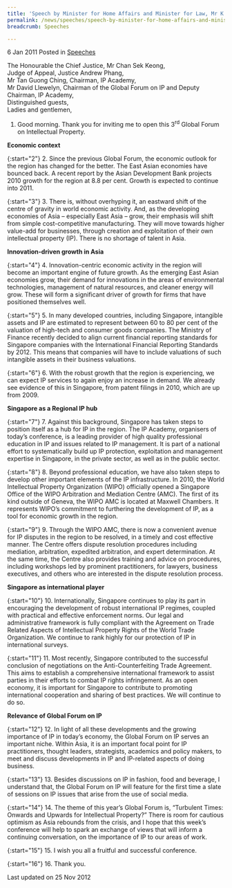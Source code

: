 ```yaml
---
title: 'Speech by Minister for Home Affairs and Minister for Law, Mr K Shanmugam, at the 3rd Global Forum for Intellectual Property at Raffles City Convention Centre'
permalink: /news/speeches/speech-by-minister-for-home-affairs-and-minister-for-law-mr-k-shanmugam-at-the-3rd-global-forum/
breadcrumb: Speeches

---
```




6 Jan 2011 Posted in [Speeches](/news/speeches)


The Honourable the Chief Justice, Mr Chan Sek Keong,  
Judge of Appeal, Justice Andrew Phang,  
Mr Tan Guong Ching, Chairman, IP Academy,  
Mr David Llewelyn, Chairman of the Global Forum on IP and Deputy Chairman, IP Academy,  
Distinguished guests,  
Ladies and gentlemen,  

1. Good morning. Thank you for inviting me to open this 3<sup>rd</sup> Global Forum on Intellectual Property. 

**Economic context**


{:start="2"}
2. Since the previous Global Forum, the economic outlook for the region has changed for the better. The East Asian economies have bounced back. A recent report by the Asian Development Bank projects 2010 growth for the region at 8.8 per cent. Growth is expected to continue into 2011. 

{:start="3"}
3. There is, without overhyping it, an eastward shift of the centre of gravity in world economic activity. And, as the developing economies of Asia – especially East Asia – grow, their emphasis will shift from simple cost-competitive manufacturing. They will move towards higher value-add for businesses, through creation and exploitation of their own intellectual property (IP). There is no shortage of talent in Asia. 


**Innovation-driven growth in Asia**

{:start="4"}
4. Innovation-centric economic activity in the region will become an important engine of future growth. As the emerging East Asian economies grow, their demand for innovations in the areas of environmental technologies, management of natural resources, and cleaner energy will grow. These will form a significant driver of growth for firms that have positioned themselves well.

{:start="5"}
5. In many developed countries, including Singapore, intangible assets and IP are estimated to represent between 60 to 80 per cent of the valuation of high-tech and consumer goods companies.  The Ministry of Finance recently decided to align current financial reporting standards for Singapore companies with the International Financial Reporting Standards by 2012. This means that companies will have to include valuations of such intangible assets in their business valuations. 

{:start="6"}
6. With the robust growth that the region is experiencing, we can expect IP services to again enjoy an increase in demand. We already see evidence of this in Singapore, from patent filings in 2010, which are up from 2009. 

**Singapore as a Regional IP hub**

{:start="7"}
7. Against this background, Singapore has taken steps to position itself as a hub for IP in the region. The IP Academy, organisers of today’s conference, is a leading provider of high quality professional education in IP and issues related to IP management. It is part of a national effort to systematically build up IP protection, exploitation and management expertise in Singapore, in the private sector, as well as in the public sector.

{:start="8"}
8. Beyond professional education, we have also taken steps to develop other important elements of the IP infrastructure. In 2010, the World Intellectual Property Organization (WIPO) officially opened a Singapore Office of the WIPO Arbitration and Mediation Centre (AMC). The first of its kind outside of Geneva, the WIPO AMC is located at Maxwell Chambers.  It represents WIPO’s commitment to furthering the development of IP, as a tool for economic growth in the region.

{:start="9"}
9. Through the WIPO AMC, there is now a convenient avenue for IP disputes in the region to be resolved, in a timely and cost effective manner. The Centre offers dispute resolution procedures including mediation, arbitration, expedited arbitration, and expert determination. At the same time, the Centre also provides training and advice on procedures, including workshops led by prominent practitioners, for lawyers, business executives, and others who are interested in the dispute resolution process.

**Singapore as international player**

{:start="10"}
10. Internationally, Singapore continues to play its part in encouraging the development of robust international IP regimes, coupled with practical and effective enforcement norms. Our legal and administrative framework is fully compliant with the Agreement on Trade Related Aspects of Intellectual Property Rights of the World Trade Organization. We continue to rank highly for our protection of IP in international surveys.

{:start="11"}
11. Most recently, Singapore contributed to the successful conclusion of negotiations on the Anti-Counterfeiting Trade Agreement. This aims to establish a comprehensive international framework to assist parties in their efforts to combat IP rights infringement. As an open economy, it is important for Singapore to contribute to promoting international cooperation and sharing of best practices.  We will continue to do so.

**Relevance of Global Forum on IP**

{:start="12"}
12. In light of all these developments and the growing importance of IP in today’s economy, the Global Forum on IP serves an important niche. Within Asia, it is an important focal point for IP practitioners, thought leaders, strategists, academics and policy makers, to meet and discuss developments in IP and IP-related aspects of doing business.

{:start="13"}
13. Besides discussions on IP in fashion, food and beverage, I understand that, the Global Forum on IP will feature for the first time a slate of sessions on IP issues that arise from the use of social media.

{:start="14"}
14. The theme of this year’s Global Forum is, “Turbulent Times: Onwards and Upwards for Intellectual Property?” There is room for cautious optimism as Asia rebounds from the crisis, and I hope that this week’s conference will help to spark an exchange of views that will inform a continuing conversation, on the importance of IP to our areas of work.

{:start="15"}
15. I wish you all a fruitful and successful conference.

{:start="16"}
16. Thank you.

<p class="right-side-updated">Last updated on 25 Nov 2012</p>
